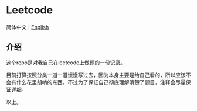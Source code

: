 
# Leetcode

简体中文 | [English](README.en.md)

## 介绍

这个repo是对我自己在leetcode上做题的一份记录。

目前打算按照分类一道一道慢慢写过去，因为本身主要是给自己看的，所以应该不会有什么花里胡哨的东西。不过为了保证自己彻底理解清楚了题目，注释会尽量保证详细。

以上。




